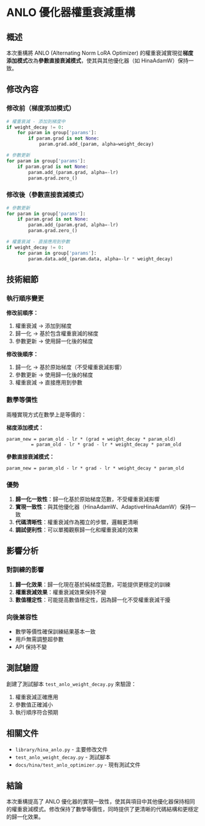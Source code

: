 # ANLO 優化器權重衰減重構

## 概述

本次重構將 ANLO (Alternating Norm LoRA Optimizer) 的權重衰減實現從**梯度添加模式**改為**參數直接衰減模式**，使其與其他優化器（如 HinaAdamW）保持一致。

## 修改內容

### 修改前（梯度添加模式）
```python
# 權重衰減 - 添加到梯度中
if weight_decay != 0:
    for param in group['params']:
        if param.grad is not None:
            param.grad.add_(param, alpha=weight_decay)

# 參數更新
for param in group['params']:
    if param.grad is not None:
        param.add_(param.grad, alpha=-lr)
        param.grad.zero_()
```

### 修改後（參數直接衰減模式）
```python
# 參數更新
for param in group['params']:
    if param.grad is not None:
        param.add_(param.grad, alpha=-lr)
        param.grad.zero_()

# 權重衰減 - 直接應用到參數
if weight_decay != 0:
    for param in group['params']:
        param.data.add_(param.data, alpha=-lr * weight_decay)
```

## 技術細節

### 執行順序變更

**修改前順序：**
1. 權重衰減 → 添加到梯度
2. 歸一化 → 基於包含權重衰減的梯度
3. 參數更新 → 使用歸一化後的梯度

**修改後順序：**
1. 歸一化 → 基於原始梯度（不受權重衰減影響）
2. 參數更新 → 使用歸一化後的梯度
3. 權重衰減 → 直接應用到參數

### 數學等價性

兩種實現方式在數學上是等價的：

**梯度添加模式：**
```
param_new = param_old - lr * (grad + weight_decay * param_old)
         = param_old - lr * grad - lr * weight_decay * param_old
```

**參數直接衰減模式：**
```
param_new = param_old - lr * grad - lr * weight_decay * param_old
```

### 優勢

1. **歸一化一致性**：歸一化基於原始梯度范數，不受權重衰減影響
2. **實現一致性**：與其他優化器（HinaAdamW、AdaptiveHinaAdamW）保持一致
3. **代碼清晰性**：權重衰減作為獨立的步驟，邏輯更清晰
4. **調試便利性**：可以單獨觀察歸一化和權重衰減的效果

## 影響分析

### 對訓練的影響

1. **歸一化效果**：歸一化現在基於純梯度范數，可能提供更穩定的訓練
2. **權重衰減效果**：權重衰減效果保持不變
3. **數值穩定性**：可能提高數值穩定性，因為歸一化不受權重衰減干擾

### 向後兼容性

- 數學等價性確保訓練結果基本一致
- 用戶無需調整超參數
- API 保持不變

## 測試驗證

創建了測試腳本 `test_anlo_weight_decay.py` 來驗證：

1. 權重衰減正確應用
2. 參數值正確減小
3. 執行順序符合預期

## 相關文件

- `library/hina_anlo.py` - 主要修改文件
- `test_anlo_weight_decay.py` - 測試腳本
- `docs/hina/test_anlo_optimizer.py` - 現有測試文件

## 結論

本次重構提高了 ANLO 優化器的實現一致性，使其與項目中其他優化器保持相同的權重衰減模式。修改保持了數學等價性，同時提供了更清晰的代碼結構和更穩定的歸一化效果。
